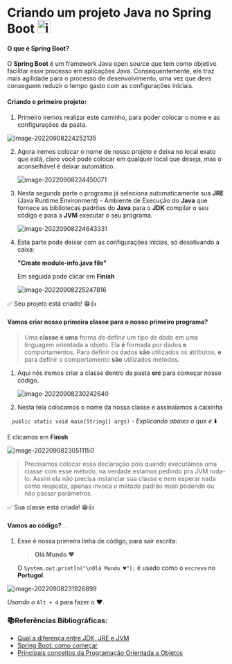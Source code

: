 # Criando um projeto Java no Spring Boot <img src="https://devkico.itexto.com.br/wp-content/uploads/2014/08/spring-boot-project-logo.png" alt="image-20220908223832201" height="30" width="30"/>



#### O que é Spring Boot?

O **Spring Boot** é um framework Java open source que tem como objetivo facilitar esse  processo em aplicações Java. Consequentemente, ele traz mais agilidade  para o processo de desenvolvimento, uma vez que devs conseguem reduzir o tempo gasto com as configurações iniciais.



#### Criando o primeiro projeto:

1. Primeiro iremos realizar este caminho, para poder colocar o nome e as configurações da pasta. 

   

![image-20220908224252135](C:\Users\flaas\AppData\Roaming\Typora\typora-user-images\image-20220908224252135.png)



2. Agora iremos colocar o nome de nosso projeto e deixa no local exato que está, claro você pode colocar em qualquer local que deseja, mas o aconselhável é deixar automático.

   

   ![image-20220908224450071](C:\Users\flaas\AppData\Roaming\Typora\typora-user-images\image-20220908224450071.png)

   

3. Nesta segunda parte o programa já seleciona automaticamente sua **JRE** (Java Runtime Environment) - Ambiente de Execução do **Java** que fornece as bibliotecas padrões do **Java** para o **JDK** compilar o seu código e para a **JVM** executar o seu programa.

   

   ![image-20220908224643331](C:\Users\flaas\AppData\Roaming\Typora\typora-user-images\image-20220908224643331.png)



4. Esta parte pode deixar com as configurações inicias, só desativando a caixa:

    **"Create module-info.java file"**

   Em seguida pode clicar em **Finish**

   

   ![image-20220908225247816](C:\Users\flaas\AppData\Roaming\Typora\typora-user-images\image-20220908225247816.png)



✅ Seu projeto está criado! 😁👍



#### Vamos criar nosso primeira classe para o nosso primeiro programa? 

 

> Uma **classe é uma** forma de definir um tipo de dado em uma linguagem orientada a objeto. Ela **é** formada por dados **e** comportamentos. Para definir os dados **são** utilizados os atributos, **e** para definir o comportamento **são** utilizados métodos.



1. Aqui nós iremos criar a classe dentro da pasta **src** para começar nosso código.

   

   ![image-20220908230242640](C:\Users\flaas\AppData\Roaming\Typora\typora-user-images\image-20220908230242640.png)

   



2. Nesta tela colocamos o nome da nossa classe e assinalamos a caixinha

​	``	public static void main(String[] args) `` - *Explicando abaixo o que é* ⬇️

E clicamos em **Finish**



![image-20220908230511150](C:\Users\flaas\AppData\Roaming\Typora\typora-user-images\image-20220908230511150.png)



>Precisamos colocar essa declaração pois quando executámos uma classe com esse método, na verdade estamos pedindo pra JVM roda-lo. Assim ela não  precisa instanciar sua classe e nem esperar nada como resposta, apenas  invoca o método padrão main podendo ou não passar parâmetros.





✅ Sua classe está criada! 😁👍



#### Vamos ao código? <img src="C:\Users\flaas\AppData\Roaming\Typora\typora-user-images\image-20220908231508657.png" alt="image-20220908231508657" style="zoom:5%;" />

1. Esse é nossa primeira linha de código, para sair escrita:

   > **Olá Mundo ♥**

   O ``System.out.println("\nOlá Mundo ♥");`` é usado como o ``escreva`` no **Portugol**.

   

![image-20220908231926899](C:\Users\flaas\AppData\Roaming\Typora\typora-user-images\image-20220908231926899.png)

*Usando o* ``Alt + 4`` para fazer o ♥. 



### 📚Referências Bibliográficas: 



- <a href="https://dicasdejava.com.br/qual-a-diferenca-entre-jdk-jre-e-jvm/">[Qual a diferença entre JDK, JRE e JVM ](https://dicasdejava.com.br/qual-a-diferenca-entre-jdk-jre-e-jvm/)</a>         
- <a href="https://www.zup.com.br/blog/spring-boot">Spring Boot: como começar</a>
- <a href="https://www.devmedia.com.br/principais-conceitos-da-programacao-orientada-a-objetos/32285">Principais conceitos da Programação Orientada a Objetos</a>         

